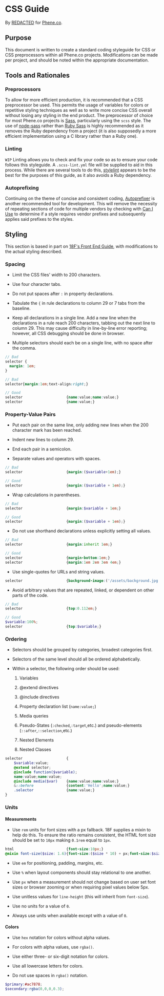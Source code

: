 # CSS Guide

By [REDACTED](http://REDACTED) for [Phene.co](http://phene.co).

## Purpose

This document is written to create a standard coding styleguide for CSS or CSS preprocessors within all Phene.co projects. Modifications can be made per project, and should be noted within the appropriate documentation.

## Tools and Rationales

### Preprocessors

To allow for more efficient production, it is recommended that a CSS preprocessor be used. This permits the usage of variables for colors or repetitive styling techniques as well as to write more concise CSS overall without losing any styling in the end product. The preprocessor of choice for most Phene.co projects is [Sass](http://sass-lang.com/), particularly using the `scss` style. The use of [node-sass](https://www.npmjs.com/package/node-sass) rather than [Ruby Sass](http://sass-lang.com/install) is highly recommended as it removes the Ruby dependency from a project (it is also supposedly a more efficient implementation using a C library rather than a Ruby one).

### Linting

`WIP` Linting allows you to check and fix your code so as to ensure your code follows this styleguide. A `.scss-lint.yml` file will be supplied to aid in this process. While there are several tools to do this, [stylelint](http://stylelint.io/) appears to be the best for the purposes of this guide, as it also avoids a Ruby dependency.

### Autoprefixing

Continuing on the theme of concise and consistent coding, [Autoprefixer](https://github.com/postcss/autoprefixer) is another recommended tool for development. This will remove the necessity of repeating sections of code for multiple vendors by checking with [Can I Use](http://caniuse.com/) to determine if a style requires vendor prefixes and subsequently applies said prefixes to the styles.

## Styling

This section is based in part on [18F's Front End Guide](https://pages.18f.gov/frontend/), with modifications to the actual styling described.

### Spacing

- Limit the CSS files' width to 200 characters.

- Use four character tabs.

- Do not put spaces after `:` in property declarations.

- Tabulate the `{` in rule declarations to column 29 or 7 tabs from the baseline.

- Keep all declarations in a single line. Add a new line when the declarations in a rule reach 200 characters, tabbing out the next line to column 29. This may cause difficulty in line-by-line error reporting; however, all CSS debugging should be done in browser.

- Multiple selectors should each be on a single line, with no space after the comma.

```scss
// Bad
selector {
  margin: 1em;
}

// Bad
selector{margin:1em;text-align:right;}

// Good
selector                    {name:value;name:value;}
selector                    {name:value;}
```

### Property-Value Pairs

- Put each pair on the same line, only adding new lines when the 200 character mark has been reached.

- Indent new lines to column 29.

- End each pair in a semicolon.

- Separate values and operators with spaces.

```scss
// Bad
selector                    {margin:($variable+1em);}

// Good
selector                    {margin:($variable + 1em);}
```

- Wrap calculations in parentheses.

```scss
// Bad
selector                    {margin:$variable + 1em;}

// Good
selector                    {margin:($variable + 1em);}
```

- Do not use shorthand declarations unless explicitly setting all values.

```scss
// Bad
selector                    {margin:inherit 1em;}

// Good
selector                    {margin-bottom:1em;}
selector                    {margin:1em 2em 3em 4em;}
```

- Use single-quotes for URLs and string values.

```scss
selector                    {background-image:('/assets/background.jpg');font-family:'Roboto',sans-serif;}
```

- Avoid arbitrary values that are repeated, linked, or dependent on other parts of the code.

```scss
// Bad
selector                    {top:0.112em;}

// Good
$variable:100%;
selector					{top:$variable;}
```

### Ordering

- Selectors should be grouped by categories, broadest categories first.

- Selectors of the same level should all be ordered alphabetically.

- Within a selector, the following order should be used:

  1. Variables

  2. @extend directives

  3. @include directives

  4. Property declaration list (`name:value;`)

  5. Media queries

  6. Pseudo-States (`:checked`,`:target`,etc.) and pseudo-elements (`::after`,`::selection`,etc.)

  7. Nested Elements

  8. Nested Classes

```scss
selector                    {
    $variable:value;
	@extend selector;
	@include function($variable);
	name:value;name:value;
	@include media($var)    {name:value;name:value;}
	&::before               {content:'Hello';name:value;}
	.selector               {name:value;}
}
```

### Units

#### Measurements

- Use `rem` units for font sizes with a px fallback. 18F supplies a mixin to help do this. To ensure the ratio remains consistent, the HTML font size should be set to `10px` making `0.1rem` equal to `1px`.

```scss
html                        {font-size:10px;}
@mixin font-size($size: 1.6){font-size:($size * 10) + px;font-size:$size + rem;}
```

- Use `em` for positioning, padding, margins, etc.

- Use `%` when layout components should stay relational to one another.

- Use `px` when a measurement should not change based on user set font sizes or browser zooming or when requiring pixel values below 5px.

- Use unitless values for `line-height` (this will inherit from `font-size`).

- Use no units for a value of `0`.

- Always use units when available except with a value of `0`.

#### Colors

- Use `hex` notation for colors without alpha values.

- For colors with alpha values, use `rgba()`.

- Use either three- or six-digit notation for colors.

- Use all lowercase letters for colors.

- Do not use spaces in `rgba()` notation.

```scss
$primary:#ac7878;
$secondary:rgba(0,0,0,0.3);
```
